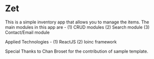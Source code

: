 # Zet

This is a simple inventory app that allows you to manage the items. The main modules in this app are - 
(1) CRUD modules
(2) Search module
(3) Contact/Email module

Applied Technologies - 
(1) ReactJS
(2) Ioinc framework

Special Thanks to Chan Broset for the contribution of sample template. 
